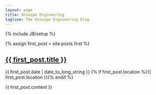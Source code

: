 ```yaml
---
layout: page
title: Onswipe Engineering
tagline: The Onswipe Engineering blog.
---
```

{% include JB/setup %}

{% assign first_post = site.posts.first %}
<div id="post">
  <h2 class="post-title"><a href="{{ first_post.url }}">{{ first_post.title }}</a></h2>
  <p class="meta">
    {{ first_post.date | date_to_long_string }} 
    {% if first_post.location %}{{ first_post.location }}{% endif %}
  </p>
  {{ first_post.content }}
</div>